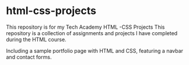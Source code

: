 # html-css-projects
This repository is for my Tech Academy  HTML -CSS Projects
This repository is a collection of assignments and projects I have completed during the HTML course.

Including a sample portfolio page with HTML and CSS, featuring a navbar and contact forms. 


